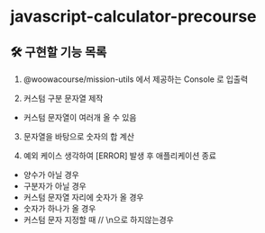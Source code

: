 # javascript-calculator-precourse
## 🛠 구현할 기능 목록

1. @woowacourse/mission-utils 에서 제공하는 Console 로 입출력 

2. 커스텀 구분 문자열 제작
- 커스텀 문자열이 여러개 올 수 있음

3. 문자열을 바탕으로 숫자의 합 계산

4. 예외 케이스 생각하여 [ERROR] 발생 후 애플리케이션 종료
- 양수가 아닐 경우
- 구분자가 아닐 경우
- 커스텀 문자열 자리에 숫자가 올 경우
- 숫자가 하나가 올 경우
- 커스텀 문자 지정할 때 // \n으로 하지않는경우
